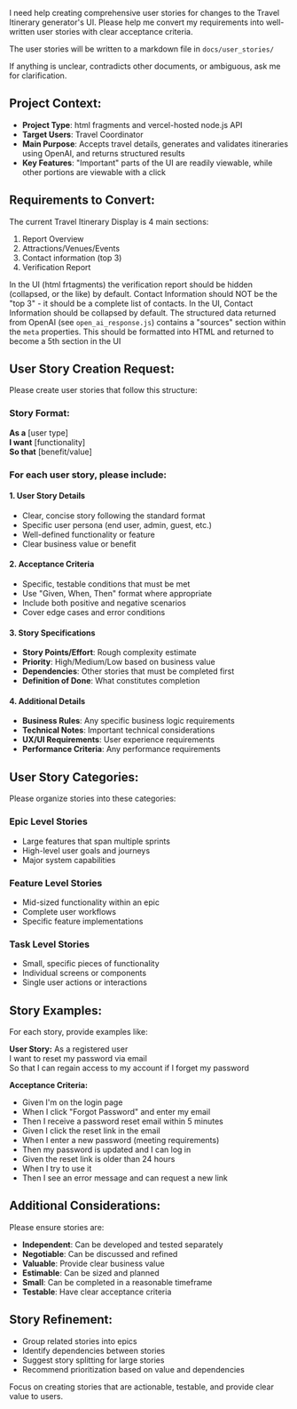 I need help creating comprehensive user stories for changes to the  Travel Itinerary generator's UI. Please help me convert my requirements into well-written user stories with clear acceptance criteria.

The user stories will be written to a markdown file in `docs/user_stories/`

If anything is unclear, contradicts other documents, or ambiguous, ask me for clarification.

## Project Context:

- **Project Type**: html fragments and vercel-hosted node.js API
- **Target Users**: Travel Coordinator
- **Main Purpose**: Accepts travel details, generates and validates itineraries using OpenAI, and returns structured results
- **Key Features**: "Important" parts of the UI are readily viewable, while other portions are viewable with a click


## Requirements to Convert:

The current Travel Itinerary Display is 4 main sections:

1. Report Overview
2. Attractions/Venues/Events
3. Contact information (top 3)
4. Verification Report

In the UI (html frtagments) the verification report should be hidden (collapsed, or the like) by default.
Contact Information should NOT be the "top 3" - it should be a complete list of contacts.
In the UI, Contact Information should be collapsed by default.
The structured data returned from OpenAI (see `open_ai_response.js`) contains a "sources" section within the `meta` properties. This should be formatted into HTML and returned to become a 5th section in the UI


## User Story Creation Request:

Please create user stories that follow this structure:

### Story Format:
**As a** [user type]  
**I want** [functionality]  
**So that** [benefit/value]

### For each user story, please include:

#### 1. User Story Details
- Clear, concise story following the standard format
- Specific user persona (end user, admin, guest, etc.)
- Well-defined functionality or feature
- Clear business value or benefit

#### 2. Acceptance Criteria
- Specific, testable conditions that must be met
- Use "Given, When, Then" format where appropriate
- Include both positive and negative scenarios
- Cover edge cases and error conditions

#### 3. Story Specifications
- **Story Points/Effort**: Rough complexity estimate
- **Priority**: High/Medium/Low based on business value
- **Dependencies**: Other stories that must be completed first
- **Definition of Done**: What constitutes completion

#### 4. Additional Details
- **Business Rules**: Any specific business logic requirements
- **Technical Notes**: Important technical considerations
- **UX/UI Requirements**: User experience requirements
- **Performance Criteria**: Any performance requirements

## User Story Categories:

Please organize stories into these categories:

### Epic Level Stories
- Large features that span multiple sprints
- High-level user goals and journeys
- Major system capabilities

### Feature Level Stories  
- Mid-sized functionality within an epic
- Complete user workflows
- Specific feature implementations

### Task Level Stories
- Small, specific pieces of functionality
- Individual screens or components
- Single user actions or interactions

## Story Examples:

For each story, provide examples like:

**User Story:**
As a registered user  
I want to reset my password via email  
So that I can regain access to my account if I forget my password

**Acceptance Criteria:**
- Given I'm on the login page
- When I click "Forgot Password" and enter my email
- Then I receive a password reset email within 5 minutes
- Given I click the reset link in the email
- When I enter a new password (meeting requirements)
- Then my password is updated and I can log in
- Given the reset link is older than 24 hours
- When I try to use it
- Then I see an error message and can request a new link

## Additional Considerations:

Please ensure stories are:
- **Independent**: Can be developed and tested separately
- **Negotiable**: Can be discussed and refined
- **Valuable**: Provide clear business value
- **Estimable**: Can be sized and planned
- **Small**: Can be completed in a reasonable timeframe
- **Testable**: Have clear acceptance criteria

## Story Refinement:
- Group related stories into epics
- Identify dependencies between stories
- Suggest story splitting for large stories
- Recommend prioritization based on value and dependencies

Focus on creating stories that are actionable, testable, and provide clear value to users.